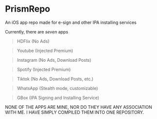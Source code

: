 # PrismRepo
An iOS app repo made for e-sign and other IPA installing services

Currently, there are _seven_ apps
> HDFlix (No Ads)

> Youtube (Injected Premium)

> Instagram (No Ads, Download Posts)

> Spotify (Injected Premium)

> Tiktok (No Ads, Download Posts, etc.)

> WhatsApp (Stealth mode, customizable)

> GBox (IPA Signing and Installing Service)

NONE OF THE APPS ARE MINE, NOR DO THEY HAVE ANY ASSOCIATION WITH ME. I HAVE SIMPLY COMPILED THEM INTO ONE REPOSITORY.

